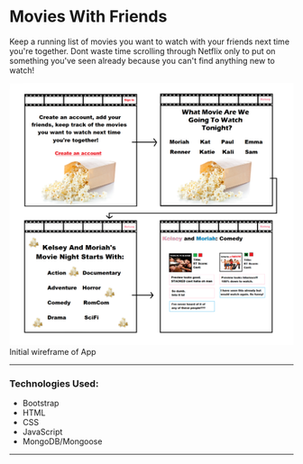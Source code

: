 # **Movies With Friends**
Keep a running list of movies you want to watch with your friends next time you're together. Dont waste time scrolling through Netflix only to put on something you've seen already because you can't find anything new to watch!


![Wireframe of Project Two](./assets/wireFrameProjectTwo.png)
Initial wireframe of App

---

### Technologies Used:
- Bootstrap
- HTML
- CSS
- JavaScript
- MongoDB/Mongoose
---

